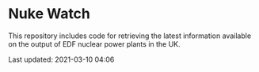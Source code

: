 # Nuke Watch

This repository includes code for retrieving the latest information available on the output of EDF nuclear power plants in the UK.

Last updated: 2021-03-10 04:06
